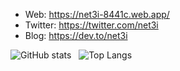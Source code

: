 - Web: https://net3i-8441c.web.app/
- Twitter: https://twitter.com/net3i
- Blog: https://dev.to/net3i

![GitHub stats](https://github-readme-stats-web3ten0.vercel.app/api?username=net3i&count_private=true&show_icons=true&theme=jolly) &nbsp;
![Top Langs](https://github-readme-stats-web3ten0.vercel.app/api/top-langs/?username=net3i&layout=compact&theme=jolly&langs_count=10&card_width=465&hide=html,css,shell,vim%20script,mathematica)
